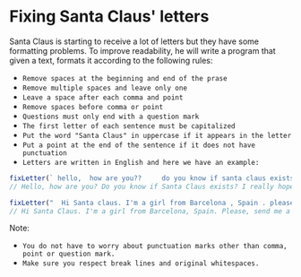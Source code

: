 # Fixing Santa Claus' letters

Santa Claus is starting to receive a lot of letters but they have some formatting problems. To improve readability, he will write a program that given a text, formats it according to the following rules:

- `Remove spaces at the beginning and end of the prase`
- `Remove multiple spaces and leave only one`
- `Leave a space after each comma and point`
- `Remove spaces before comma or point`
- `Questions must only end with a question mark`
- `The first letter of each sentence must be capitalized`
- `Put the word "Santa Claus" in uppercase if it appears in the letter`
- `Put a point at the end of the sentence if it does not have punctuation`
- `Letters are written in English and here we have an example:`

```javascript
fixLetter(` hello,  how are you??     do you know if santa claus exists?  i really hope he does!  bye  `)
// Hello, how are you? Do you know if Santa Claus exists? I really hope he does! Bye.

fixLetter("  Hi Santa claus. I'm a girl from Barcelona , Spain . please, send me a bike.  Is it possible?")
// Hi Santa Claus. I'm a girl from Barcelona, Spain. Please, send me a bike. Is it possible?
```

Note:

- `You do not have to worry about punctuation marks other than comma, point or question mark.`
- `Make sure you respect break lines and original whitespaces.`

